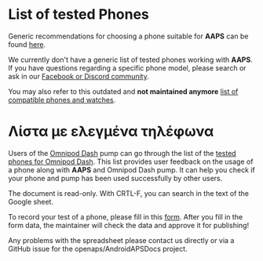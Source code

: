 # List of tested Phones

Generic recommendations for choosing a phone suitable for **AAPS** can be found [here](../Getting-Started/Phones.md).

We currently don't have a generic list of tested phones working with **AAPS**.
If you have questions regarding a specific phone model, please search or ask in our [Facebook or Discord community](../GettingHelp/WhereCanIGetHelp.md).

You may also refer to this outdated and **not maintained anymore** [list of compatible phones and watches](https://docs.google.com/spreadsheets/d/1gZAsN6f0gv6tkgy9EBsYl0BQNhna0RDqA9QGycAqCQc/edit?gid=698881435#gid=698881435).

# Λίστα με ελεγμένα τηλέφωνα

Users of the [Omnipod Dash](../CompatiblePumps/OmnipodDASH.md) pump can go through the list of the [tested phones for Omnipod Dash](https://docs.google.com/spreadsheets/d/1zO-Vf3wv0jji5Gflk6pe48oi348ApF5RvMcI6NG5TnY).
This list provides user feedback on the usage of a phone along with **AAPS** and Omnipod Dash pump. It can help you check if your phone and pump has been used successfully by other users.

The document is read-only. With CRTL-F, you can search in the text of the Google sheet.

To record your test of a phone, please fill in this [form](https://forms.gle/g7GbSkMCTfFrWKjSA). After you fill in the form data, the maintainer will check the data and approve it for publishing!

Any problems with the spreadsheet please contact us directly or via a GitHub issue for the openaps/AndroidAPSDocs project.
